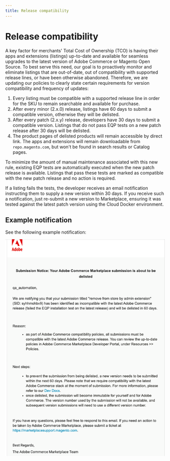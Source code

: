 ```yaml
---
title: Release compatibility
---
```


# Release compatibility

A key factor for merchants' Total Cost of Ownership (TCO) is having their apps and extensions (listings) up-to-date and available for seamless upgrades to the latest version of Adobe Commerce or Magento Open Source. To best serve this need, our goal is to proactively monitor and eliminate listings that are out-of-date, out of compatibility with supported release lines, or have been otherwise abandoned. Therefore, we are updating our policies to clearly state certain requirements for version compatibility and frequency of updates:

1. Every listing must be compatible with a supported release line in order for the SKU to remain searchable and available for purchase.
1. After every minor (2.x.0) release, listings have 60 days to submit a compatible version, otherwise they will be delisted.
1. After every patch (2.x.y) release, developers have 30 days to submit a compatible version. Listings that do not pass EQP tests on a new patch release after 30 days will be delisted.
1. The product pages of delisted products will remain accessible by direct link. The apps and extensions will remain downloadable from `repo.magento.com`, but won't be found in search results or Catalog pages.

To minimize the amount of manual maintenance associated with this new rule, existing EQP tests are automatically executed when the new patch release is available. Listings that pass these tests are marked as compatible with the new patch release and no action is required.

If a listing fails the tests, the developer receives an email notification instructing them to supply a new version within 30 days. If you receive such a notification, just re-submit a new version to Marketplace, ensuring it was tested against the latest patch version using the Cloud Docker environment.

## Example notification

See the following example notification:

![Example delisting notification from the marketplace](../_images/release-delisted.png)
